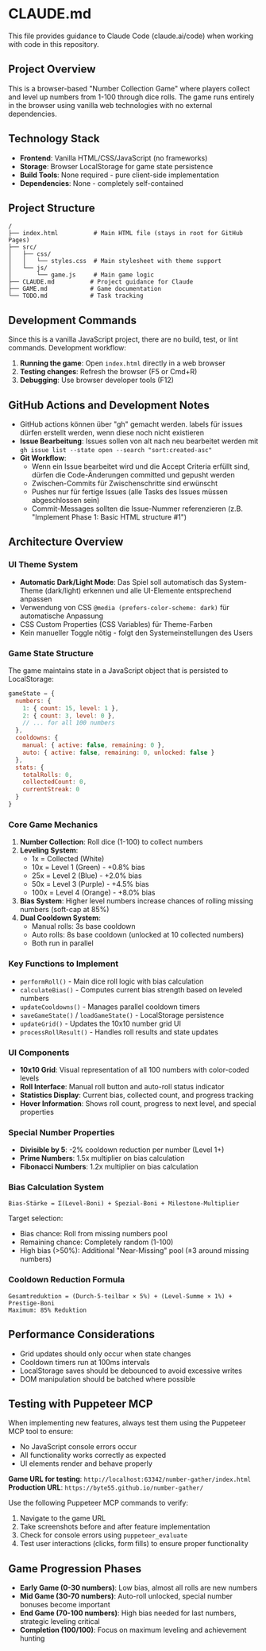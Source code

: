 # CLAUDE.md

This file provides guidance to Claude Code (claude.ai/code) when working with code in this repository.

## Project Overview

This is a browser-based "Number Collection Game" where players collect and level up numbers from 1-100 through dice rolls. The game runs entirely in the browser using vanilla web technologies with no external dependencies.

## Technology Stack

- **Frontend**: Vanilla HTML/CSS/JavaScript (no frameworks)
- **Storage**: Browser LocalStorage for game state persistence
- **Build Tools**: None required - pure client-side implementation
- **Dependencies**: None - completely self-contained

## Project Structure

```
/
├── index.html          # Main HTML file (stays in root for GitHub Pages)
├── src/
│   ├── css/
│   │   └── styles.css  # Main stylesheet with theme support
│   └── js/
│       └── game.js     # Main game logic
├── CLAUDE.md          # Project guidance for Claude
├── GAME.md            # Game documentation
└── TODO.md            # Task tracking
```

## Development Commands

Since this is a vanilla JavaScript project, there are no build, test, or lint commands. Development workflow:

1. **Running the game**: Open `index.html` directly in a web browser
2. **Testing changes**: Refresh the browser (F5 or Cmd+R)
3. **Debugging**: Use browser developer tools (F12)

## GitHub Actions and Development Notes

- GitHub actions können über "gh" gemacht werden. labels für issues dürfen erstellt werden, wenn diese noch nicht existieren
- **Issue Bearbeitung**: Issues sollen von alt nach neu bearbeitet werden mit `gh issue list --state open --search "sort:created-asc"`
- **Git Workflow**:
  - Wenn ein Issue bearbeitet wird und die Accept Criteria erfüllt sind, dürfen die Code-Änderungen committed und gepusht werden
  - Zwischen-Commits für Zwischenschritte sind erwünscht
  - Pushes nur für fertige Issues (alle Tasks des Issues müssen abgeschlossen sein)
  - Commit-Messages sollten die Issue-Nummer referenzieren (z.B. "Implement Phase 1: Basic HTML structure #1")

## Architecture Overview

### UI Theme System
- **Automatic Dark/Light Mode**: Das Spiel soll automatisch das System-Theme (dark/light) erkennen und alle UI-Elemente entsprechend anpassen
- Verwendung von CSS `@media (prefers-color-scheme: dark)` für automatische Anpassung
- CSS Custom Properties (CSS Variables) für Theme-Farben
- Kein manueller Toggle nötig - folgt den Systemeinstellungen des Users

### Game State Structure
The game maintains state in a JavaScript object that is persisted to LocalStorage:
```javascript
gameState = {
  numbers: {
    1: { count: 15, level: 1 },
    2: { count: 3, level: 0 },
    // ... for all 100 numbers
  },
  cooldowns: {
    manual: { active: false, remaining: 0 },
    auto: { active: false, remaining: 0, unlocked: false }
  },
  stats: {
    totalRolls: 0,
    collectedCount: 0,
    currentStreak: 0
  }
}
```

### Core Game Mechanics

1. **Number Collection**: Roll dice (1-100) to collect numbers
2. **Leveling System**: 
   - 1x = Collected (White)
   - 10x = Level 1 (Green) - +0.8% bias
   - 25x = Level 2 (Blue) - +2.0% bias
   - 50x = Level 3 (Purple) - +4.5% bias
   - 100x = Level 4 (Orange) - +8.0% bias
3. **Bias System**: Higher level numbers increase chances of rolling missing numbers (soft-cap at 85%)
4. **Dual Cooldown System**: 
   - Manual rolls: 3s base cooldown
   - Auto rolls: 8s base cooldown (unlocked at 10 collected numbers)
   - Both run in parallel

### Key Functions to Implement

- `performRoll()` - Main dice roll logic with bias calculation
- `calculateBias()` - Computes current bias strength based on leveled numbers
- `updateCooldowns()` - Manages parallel cooldown timers
- `saveGameState()` / `loadGameState()` - LocalStorage persistence
- `updateGrid()` - Updates the 10x10 number grid UI
- `processRollResult()` - Handles roll results and state updates

### UI Components

- **10x10 Grid**: Visual representation of all 100 numbers with color-coded levels
- **Roll Interface**: Manual roll button and auto-roll status indicator
- **Statistics Display**: Current bias, collected count, and progress tracking
- **Hover Information**: Shows roll count, progress to next level, and special properties

### Special Number Properties

- **Divisible by 5**: -2% cooldown reduction per number (Level 1+)
- **Prime Numbers**: 1.5x multiplier on bias calculation
- **Fibonacci Numbers**: 1.2x multiplier on bias calculation

### Bias Calculation System

```
Bias-Stärke = Σ(Level-Boni) + Spezial-Boni + Milestone-Multiplier
```

Target selection:
- Bias chance: Roll from missing numbers pool
- Remaining chance: Completely random (1-100)
- High bias (>50%): Additional "Near-Missing" pool (±3 around missing numbers)

### Cooldown Reduction Formula

```
Gesamtreduktion = (Durch-5-teilbar × 5%) + (Level-Summe × 1%) + Prestige-Boni
Maximum: 85% Reduktion
```

## Performance Considerations

- Grid updates should only occur when state changes
- Cooldown timers run at 100ms intervals
- LocalStorage saves should be debounced to avoid excessive writes
- DOM manipulation should be batched where possible

## Testing with Puppeteer MCP

When implementing new features, always test them using the Puppeteer MCP tool to ensure:
- No JavaScript console errors occur
- All functionality works correctly as expected
- UI elements render and behave properly

**Game URL for testing**: `http://localhost:63342/number-gather/index.html`
**Production URL**: `https://byte55.github.io/number-gather/`

Use the following Puppeteer MCP commands to verify:
1. Navigate to the game URL
2. Take screenshots before and after feature implementation
3. Check for console errors using `puppeteer_evaluate`
4. Test user interactions (clicks, form fills) to ensure proper functionality

## Game Progression Phases

- **Early Game (0-30 numbers)**: Low bias, almost all rolls are new numbers
- **Mid Game (30-70 numbers)**: Auto-roll unlocked, special number bonuses become important
- **End Game (70-100 numbers)**: High bias needed for last numbers, strategic leveling critical
- **Completion (100/100)**: Focus on maximum leveling and achievement hunting
